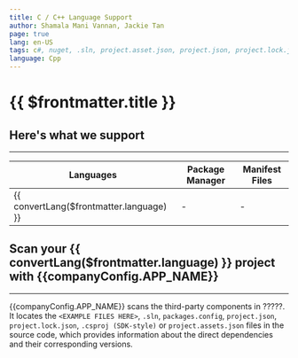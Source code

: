 ```yaml
---
title: C / C++ Language Support
author: Shamala Mani Vannan, Jackie Tan
page: true
lang: en-US
tags: c#, nuget, .sln, project.asset.json, project.json, project.lock.json
language: Cpp
---
```


<script setup>
import LanguageHeader from './components/LanguageHeader.vue'
import { companyConfig } from '../../../config/companyConfig.js'
import { convertLang } from '../../.vitepress/helperFunctions'
</script>

<ClientOnly>

# {{ $frontmatter.title }}

<LanguageHeader :language="$frontmatter.language"/>

## Here's what we support

<hr class="thick" />

<table>
    <thead>
        <th>Languages</th>
        <th>Package Manager</th>
        <th>Manifest Files</th>
    </thead>
    <tbody>
        <tr>
            <td>{{ convertLang($frontmatter.language) }}</td>
            <td>-</td>
            <td>-</td>
        </tr>
    </tbody>
</table>

## Scan your {{ convertLang($frontmatter.language) }} project with {{companyConfig.APP_NAME}}

<hr class="thick" />

{{companyConfig.APP_NAME}} scans the third-party components in ?????. It locates the `<EXAMPLE FILES HERE>`, `.sln`, `packages.config`, `project.json`, `project.lock.json`, `.csproj (SDK-style)` or `project.assets.json` files in the source code, which provides information about the direct dependencies and their corresponding versions.

<!--@include: ../../parts/maximize-results.md-->

</ClientOnly>
